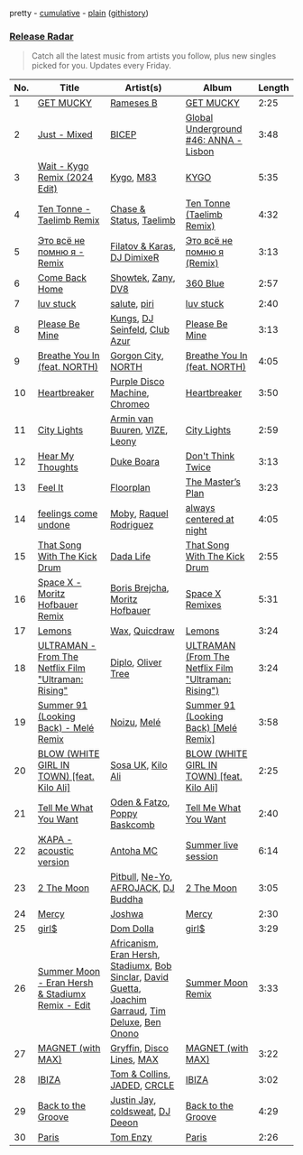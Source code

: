 pretty - [cumulative](/playlists/cumulative/Release%20Radar.md) - [plain](/playlists/plain/37i9dQZEVXbsudmxBFKW7G) ([githistory](https://github.githistory.xyz/vitokorn/spotify-playlist-archive/blob/master/playlists/plain/37i9dQZEVXbsudmxBFKW7G))
### [Release Radar](https://open.spotify.com/playlist/37i9dQZEVXbsudmxBFKW7G)

> Catch all the latest music from artists you follow, plus new singles picked for you. Updates every Friday.

| No. | Title | Artist(s) | Album | Length |
|---|---|---|---|---|
| 1 | [GET MUCKY](https://open.spotify.com/track/1r9fNFOCr8eW7JHIJKoqsh) | [Rameses B](https://open.spotify.com/artist/06EfEcjc0vdvI6VNL0soIO) | [GET MUCKY](https://open.spotify.com/album/6aR6aiYCoorj34c9sr6P76) | 2:25 |
| 2 | [Just - Mixed](https://open.spotify.com/track/57CnPJ6fGF5LYPOCTMtVzq) | [BICEP](https://open.spotify.com/artist/73A3bLnfnz5BoQjb4gNCga) | [Global Underground #46: ANNA - Lisbon](https://open.spotify.com/album/3yLFAvONNAOKGodAW4QOOl) | 3:48 |
| 3 | [Wait - Kygo Remix (2024 Edit)](https://open.spotify.com/track/1mshGixz5e5ZXIUmeaDnWd) | [Kygo](https://open.spotify.com/artist/23fqKkggKUBHNkbKtXEls4), [M83](https://open.spotify.com/artist/63MQldklfxkjYDoUE4Tppz) | [KYGO](https://open.spotify.com/album/5BrjR0P59l9SsbODztqs3q) | 5:35 |
| 4 | [Ten Tonne - Taelimb Remix](https://open.spotify.com/track/4aoykbKFYtqjWHtuB7QS10) | [Chase & Status](https://open.spotify.com/artist/3jNkaOXasoc7RsxdchvEVq), [Taelimb](https://open.spotify.com/artist/23O0ghrrk4pKzf82XxSGVU) | [Ten Tonne (Taelimb Remix)](https://open.spotify.com/album/2u0Z1MJgYypfuS7E2sMxVK) | 4:32 |
| 5 | [Это всё не помню я - Remix](https://open.spotify.com/track/5nx3ABnJTrASsoyny47Z05) | [Filatov & Karas](https://open.spotify.com/artist/5NW2uPFatEKjZQ5gpWD8HO), [DJ DimixeR](https://open.spotify.com/artist/4ct46r2TLbnm4Hw3jGQEok) | [Это всё не помню я (Remix)](https://open.spotify.com/album/5v64nMQsLdIY0rm8fi8sED) | 3:13 |
| 6 | [Come Back Home](https://open.spotify.com/track/0B2ZbGyryoEAmSmRbHndPp) | [Showtek](https://open.spotify.com/artist/3gk0OYeLFWYupGFRHqLSR7), [Zany](https://open.spotify.com/artist/5lHeHJPYUJdDBXIApseBwO), [DV8](https://open.spotify.com/artist/3C2rdG9aJ0CBfFSKmdzcTf) | [360 Blue](https://open.spotify.com/album/2IUxfPuDJcugI2bwbt6fLv) | 2:57 |
| 7 | [luv stuck](https://open.spotify.com/track/6IVLo37kObJF38G7LaJUnt) | [salute](https://open.spotify.com/artist/1np8xozf7ATJZDi9JX8Dx5), [piri](https://open.spotify.com/artist/4DpmPt7gfAAq7WEx0E1X8s) | [luv stuck](https://open.spotify.com/album/3X9OuVXE4JevSJTGAG1sg5) | 2:40 |
| 8 | [Please Be Mine](https://open.spotify.com/track/6S5dsmCHrJccV7gK5frnxy) | [Kungs](https://open.spotify.com/artist/7keGfmQR4X5w0two1xKZ7d), [DJ Seinfeld](https://open.spotify.com/artist/37YzpfBeFju8QRZ3g0Ha1Q), [Club Azur](https://open.spotify.com/artist/7HjhcFRLzzNysy05pyufdh) | [Please Be Mine](https://open.spotify.com/album/3wA7Go5n1saPzSPAzHN4B8) | 3:13 |
| 9 | [Breathe You In (feat. NORTH)](https://open.spotify.com/track/2lvhedsuMeJOHvbY9zKJrh) | [Gorgon City](https://open.spotify.com/artist/4VNQWV2y1E97Eqo2D5UTjx), [NORTH](https://open.spotify.com/artist/5VgqZF1Hh98txNLr04HUVc) | [Breathe You In (feat. NORTH)](https://open.spotify.com/album/31dM03FKgA4HluFTPiN2r5) | 4:05 |
| 10 | [Heartbreaker](https://open.spotify.com/track/35kNHTPFci21ZMwL7njQB9) | [Purple Disco Machine](https://open.spotify.com/artist/2WBJQGf1bT1kxuoqziH5g4), [Chromeo](https://open.spotify.com/artist/2mV8aJphiSHYJf43DxL7Gt) | [Heartbreaker](https://open.spotify.com/album/0P0VBIrpCxyu6TxMwHUtAl) | 3:50 |
| 11 | [City Lights](https://open.spotify.com/track/4xbWpxytVsi5CnjdskSALc) | [Armin van Buuren](https://open.spotify.com/artist/0SfsnGyD8FpIN4U4WCkBZ5), [VIZE](https://open.spotify.com/artist/09agIJMxCD2k87ys9Al0f0), [Leony](https://open.spotify.com/artist/2NpPlwwDVYR5dIj0F31EcC) | [City Lights](https://open.spotify.com/album/2ZqSFm2JHmP0kaNWXU4nhw) | 2:59 |
| 12 | [Hear My Thoughts](https://open.spotify.com/track/4fN7iPkf9P3OjEZg8InMnQ) | [Duke Boara](https://open.spotify.com/artist/6EL8x2zkCRGzb32jvrSI56) | [Don't Think Twice](https://open.spotify.com/album/0b11VqCwtZ3LMf6a8GkLvf) | 3:13 |
| 13 | [Feel It](https://open.spotify.com/track/1HFhFHvTiBKVJx8zF1kgrA) | [Floorplan](https://open.spotify.com/artist/0RBnTX5xoVa1bDYt9Qbies) | [The Master’s Plan](https://open.spotify.com/album/5i96LUJSu8RuoBRNRL1kyK) | 3:23 |
| 14 | [feelings come undone](https://open.spotify.com/track/6ac9BW8zBHo2vhUVkswM9o) | [Moby](https://open.spotify.com/artist/3OsRAKCvk37zwYcnzRf5XF), [Raquel Rodriguez](https://open.spotify.com/artist/7CPwAwFBnruFlDqUQCrM1Q) | [always centered at night](https://open.spotify.com/album/6Q9F246p5fOQzz8tts4ylS) | 4:05 |
| 15 | [That Song With The Kick Drum](https://open.spotify.com/track/5TO3kVu0IMPs9KGDUkprjK) | [Dada Life](https://open.spotify.com/artist/00sAT5YX8W3xNd1EuqyHw9) | [That Song With The Kick Drum](https://open.spotify.com/album/6piLxUrATeF7bybEoqvzys) | 2:55 |
| 16 | [Space X - Moritz Hofbauer Remix](https://open.spotify.com/track/2sSmDApYtBmwz8DHQTPbJg) | [Boris Brejcha](https://open.spotify.com/artist/6caPJFLv1wesmM7gwK1ACy), [Moritz Hofbauer](https://open.spotify.com/artist/6PIxyj355iDhl3wQSsHXPE) | [Space X Remixes](https://open.spotify.com/album/5Ot6YhSxroVnlszZrgx9Q1) | 5:31 |
| 17 | [Lemons](https://open.spotify.com/track/4aePYLeftWwSrVGVtBVA1v) | [Wax](https://open.spotify.com/artist/36kzCQhGfJzrLuZzrHweNV), [Quicdraw](https://open.spotify.com/artist/0IyFO6QAx0fT29TuT9AyCQ) | [Lemons](https://open.spotify.com/album/4CYg6XtJs56jEQ1vzDSvAd) | 3:24 |
| 18 | [ULTRAMAN - From The Netflix Film "Ultraman: Rising"](https://open.spotify.com/track/6qjUr0g56tRAWRdQ3IQYdL) | [Diplo](https://open.spotify.com/artist/5fMUXHkw8R8eOP2RNVYEZX), [Oliver Tree](https://open.spotify.com/artist/6TLwD7HPWuiOzvXEa3oCNe) | [ULTRAMAN (From The Netflix Film "Ultraman: Rising")](https://open.spotify.com/album/7rZoGRmY7hcAlozzSEdjJH) | 3:24 |
| 19 | [Summer 91 (Looking Back) - Melé Remix](https://open.spotify.com/track/70MQQkySGOqnw9Fr0J02KJ) | [Noizu](https://open.spotify.com/artist/3VRyybsQu0MDG0F2LBxnv7), [Melé](https://open.spotify.com/artist/6EZO7Baz0SIFskWTO1GHqX) | [Summer 91 (Looking Back) [Melé Remix]](https://open.spotify.com/album/4GVyEqaNZPX3CHRyMHlk8T) | 3:58 |
| 20 | [BLOW (WHITE GIRL IN TOWN) [feat. Kilo Ali]](https://open.spotify.com/track/52r4FYDc8x1DlWt6x2vuiT) | [Sosa UK](https://open.spotify.com/artist/3JlN0MeWVJq0vjvsvWCRZ5), [Kilo Ali](https://open.spotify.com/artist/6qbmEw8JjPrPV4HknWp0O1) | [BLOW (WHITE GIRL IN TOWN) [feat. Kilo Ali]](https://open.spotify.com/album/3XqYLQXudPtDBs73gZYLQG) | 2:25 |
| 21 | [Tell Me What You Want](https://open.spotify.com/track/6MRUQNjaUud1TiFBRV8HNq) | [Oden & Fatzo](https://open.spotify.com/artist/2YEnrpAWWaNRFumgde1lLH), [Poppy Baskcomb](https://open.spotify.com/artist/4STmXOXUF3UieHU46NWLVt) | [Tell Me What You Want](https://open.spotify.com/album/4rd5c66hQdMosQrB7O7zHi) | 2:40 |
| 22 | [ЖАРА - acoustic version](https://open.spotify.com/track/6WIN7guiv8W5Zl11JpTTdj) | [Antoha MC](https://open.spotify.com/artist/6OqmKFaRcw0f23m5PQ9CrL) | [Summer live session](https://open.spotify.com/album/7pn6p8inNsigQRXFxARZNp) | 6:14 |
| 23 | [2 The Moon](https://open.spotify.com/track/5fbigfxYwz6fGGxe8Py57t) | [Pitbull](https://open.spotify.com/artist/0TnOYISbd1XYRBk9myaseg), [Ne-Yo](https://open.spotify.com/artist/21E3waRsmPlU7jZsS13rcj), [AFROJACK](https://open.spotify.com/artist/4D75GcNG95ebPtNvoNVXhz), [DJ Buddha](https://open.spotify.com/artist/2m7JzVtYyAwdU0CnET9IvA) | [2 The Moon](https://open.spotify.com/album/4jl6uAmBT25q5BtSxz2rRZ) | 3:05 |
| 24 | [Mercy](https://open.spotify.com/track/6u1BgjotlF5sUwMvpTqtdA) | [Joshwa](https://open.spotify.com/artist/1PzAgFVk9v8cxn9flrqrv5) | [Mercy](https://open.spotify.com/album/3oM67ehG9IkPgF8JqQVPLl) | 2:30 |
| 25 | [girl$](https://open.spotify.com/track/46N3FCKFABRjNoNBVq4osr) | [Dom Dolla](https://open.spotify.com/artist/205i7E8fNVfojowcQSfK9m) | [girl$](https://open.spotify.com/album/5a9XC3rwRYjos3SaTRM1uc) | 3:29 |
| 26 | [Summer Moon - Eran Hersh & Stadiumx Remix - Edit](https://open.spotify.com/track/689ghDMwOpD5J4t0NjjJtm) | [Africanism](https://open.spotify.com/artist/3E9XtGFNNweLtiR8y5aZO5), [Eran Hersh](https://open.spotify.com/artist/5cqctR1IEdc11lN3KEmoGW), [Stadiumx](https://open.spotify.com/artist/0DRf6JJDQnRnz0Yp209CmH), [Bob Sinclar](https://open.spotify.com/artist/5YFS41yoX0YuFY39fq21oN), [David Guetta](https://open.spotify.com/artist/1Cs0zKBU1kc0i8ypK3B9ai), [Joachim Garraud](https://open.spotify.com/artist/4EhiIwwMPecLznwn87sRw2), [Tim Deluxe](https://open.spotify.com/artist/7mEVrXcsq3PjsKT3BXnhp0), [Ben Onono](https://open.spotify.com/artist/51aVjCscbm1uAAgyfd7JOb) | [Summer Moon Remix](https://open.spotify.com/album/3kTUJB513TveXkmFPQ1HES) | 3:33 |
| 27 | [MAGNET (with MAX)](https://open.spotify.com/track/7yaU5ku53ZS7bmivN9ZYzg) | [Gryffin](https://open.spotify.com/artist/2ZRQcIgzPCVaT9XKhXZIzh), [Disco Lines](https://open.spotify.com/artist/5Kmr0b3ip8g9P2i0dLTC3Z), [MAX](https://open.spotify.com/artist/1bqxdqvUtPWZri43cKHac8) | [MAGNET (with MAX)](https://open.spotify.com/album/27RxJ1eplbfpUmIX529vcu) | 3:22 |
| 28 | [IBIZA](https://open.spotify.com/track/2UWGoFGAYstslkTzLnHLXq) | [Tom & Collins](https://open.spotify.com/artist/1XU5MjR4kex9BGyY4UMtta), [JADED](https://open.spotify.com/artist/6tCJN1fQNdFCEaOa8Da9Wf), [CRCLE](https://open.spotify.com/artist/0XDbOisy0qfOYDjqLLftvS) | [IBIZA](https://open.spotify.com/album/31czGIdxfoex2L6hGzZGy8) | 3:02 |
| 29 | [Back to the Groove](https://open.spotify.com/track/09dIt3kc9kPHNpQB3fDGGK) | [Justin Jay](https://open.spotify.com/artist/5k5eiijuHxrGwXp2Pz37GZ), [coldsweat](https://open.spotify.com/artist/2bx8wO19oWkzkhO1hD8OTK), [DJ Deeon](https://open.spotify.com/artist/5wY9R35VmZOg7NxQvKJXdH) | [Back to the Groove](https://open.spotify.com/album/0pNHGxI6N5so9S9hOFwgUR) | 4:29 |
| 30 | [Paris](https://open.spotify.com/track/17mnuzuIFPEmrDciyrmdfR) | [Tom Enzy](https://open.spotify.com/artist/6Nva7JhU0nL9SZ8ZvJni6O) | [Paris](https://open.spotify.com/album/3mgsIkjobWlfq3sxanDdrH) | 2:26 |